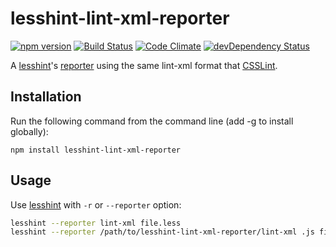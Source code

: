 # lesshint-lint-xml-reporter
[![npm version](https://badge.fury.io/js/lesshint-lint-xml-reporter.svg)](https://www.npmjs.com/package/lesshint-lint-xml-reporter) [![Build Status](https://travis-ci.org/llaumgui/lesshint-lint-xml-reporter.svg?branch=master)](https://travis-ci.org/llaumgui/lesshint-lint-xml-reporter) [![Code Climate](https://codeclimate.com/github/llaumgui/lesshint-lint-xml-reporter/badges/gpa.svg)](https://codeclimate.com/github/llaumgui/lesshint-lint-xml-reporter) [![devDependency Status](https://david-dm.org/llaumgui/lesshint-lint-xml-reporter/dev-status.svg)](https://david-dm.org/llaumgui/lesshint-lint-xml-reporter#info=devDependencies)

A [lesshint](https://github.com/lesshint/lesshint)'s [reporter](https://github.com/lesshint/lesshint/blob/master/lib/lesshint.js#reporters) using the same lint-xml format that [CSSLint](https://github.com/CSSLint/csslint).

## Installation
Run the following command from the command line (add -g to install globally):

```
npm install lesshint-lint-xml-reporter
```

## Usage
Use [lesshint](https://github.com/lesshint/lesshint) with `-r` or `--reporter` option:

```bash
lesshint --reporter lint-xml file.less
lesshint --reporter /path/to/lesshint-lint-xml-reporter/lint-xml .js file.less
```
